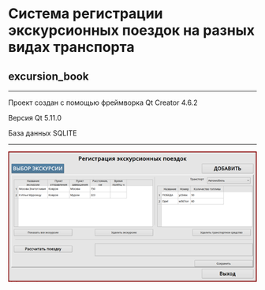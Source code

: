# Система регистрации экскурсионных поездок на разных видах транспорта
## excursion_book 
***
Проект создан с помощью фреймворка Qt Creator 4.6.2

Версия Qt 5.11.0

База данных SQLITE

***
![alt text](https://github.com/mary-anitikin/excursion_book/blob/master/1.png?raw=true)
